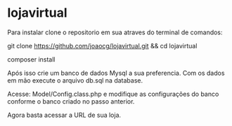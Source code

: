 # lojavirtual

Para instalar clone o repositorio em sua atraves do terminal de comandos:

git clone https://github.com/joaocg/lojavirtual.git && cd lojavirtual

composer install

Após isso crie um banco de dados Mysql a sua preferencia.
Com os dados em mão execute o arquivo db.sql na database.

Acesse: Model/Config.class.php e modifique as configurações do banco conforme o banco criado no passo anterior.

Agora basta acessar a URL de sua loja.
